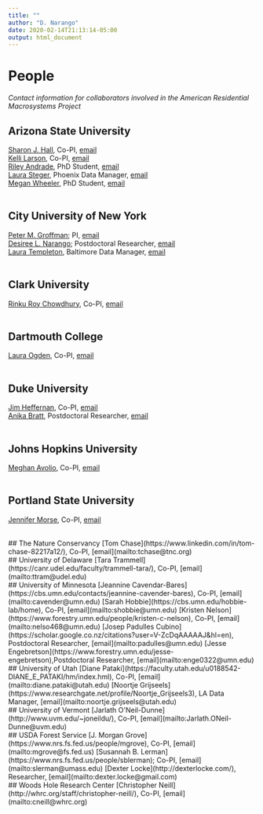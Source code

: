 ```yaml
---
title: ""
author: "D. Narango"
date: 2020-02-14T21:13:14-05:00
output: html_document
---
```


# **People**
*Contact information for collaborators involved in the American Residential Macrosystems Project*
<br> 
## Arizona State University  
[Sharon J. Hall](http://halllab.asu.edu), Co-PI, [email](mailto:sharonjhall@asu.edu)  
[Kelli Larson](https://sustainability.asu.edu/person/kelli-larson/), Co-PI, [email](mailto:Kelli.Larson@asu.edu)  
[Riley Andrade](https://sgsup.asu.edu/riley-andrade), PhD Student, [email](rileyandrade@asu.edu)  
[Laura Steger](http://halllab.asu.edu/people/), Phoenix Data Manager, [email](mailto:lsteger@asu.edu)  
[Megan Wheeler](https://mmwheeler.github.io/phx_yard_change/), PhD Student, [email](mailto:mmwheele@asu.edu)  
<br>
## City University of New York
[Peter M. Groffman](http://www.asrc.cuny.edu/about/people-profiles/peter-groffman/); PI, [email](mailto:Peter.Groffman@asrc.cuny.edu)  
[Desiree L. Narango](https://desireelnarango.weebly.com/); Postdoctoral Researcher, [email](mailto:dnarango@gmail.com)  
[Laura Templeton](http://environment.asrc.cuny.edu/people/laura-templeton/), Baltimore Data Manager, [email](mailto:laura.templeton.k@gmail.com)  
<br>
## Clark University  
[Rinku Roy Chowdhury](https://www2.clarku.edu/faculty/facultybio.cfm?id=1028), Co-PI, [email](mailto:RRoyChowdhury@clarku.edu)  
<br>
## Dartmouth College  
[Laura Ogden](https://anthropology.dartmouth.edu/people/laura-ogden), Co-PI, [email](mailto:Laura.A.Ogden@dartmouth.edu)  
<br> 
## Duke University  
[Jim Heffernan](https://heffernanlab.weebly.com/), Co-PI, [email](mailto:james.heffernan@duke.edu)  
[Anika Bratt](https://anikarbratt.wordpress.com/), Postdoctoral Researcher, [email](mailto:anikabratt@gmail.com)  
<br>
## Johns Hopkins University  
[Meghan Avolio](https://eps.jhu.edu/directory/meghan-avolio/), Co-PI, [email](mailto:meghan.avolio@jhu.edu)  
<br>
## Portland State University  
[Jennifer Morse](https://www.pdx.edu/esm/dr-jennifer-morse), Co-PI, [email](mailto:jlmorse@pdx.edu)  

<br>
## The Nature Conservancy  
[Tom Chase](https://www.linkedin.com/in/tom-chase-82217a12/), Co-PI, [email](mailto:tchase@tnc.org)  
<br>
## University of Delaware  
[Tara Trammell](https://canr.udel.edu/faculty/trammell-tara/), Co-PI, [email](mailto:ttram@udel.edu)  

<br>
## University of Minnesota  
[Jeannine Cavendar-Bares](https://cbs.umn.edu/contacts/jeannine-cavender-bares), Co-PI, [email](mailto:cavender@umn.edu)  
[Sarah Hobbie](https://cbs.umn.edu/hobbie-lab/home), Co-PI, [email](mailto:shobbie@umn.edu)  
[Kristen Nelson](https://www.forestry.umn.edu/people/kristen-c-nelson), Co-PI, [email](mailto:nelso468@umn.edu)  
[Josep Padulles Cubino](https://scholar.google.co.nz/citations?user=V-ZcDqAAAAAJ&hl=en), Postdoctoral Researcher, [email](mailto:padulles@umn.edu)  
[Jesse Engebretson](https://www.forestry.umn.edu/jesse-engebretson),Postdoctoral Researcher, [email](mailto:enge0322@umn.edu)  
<br>
## University of Utah
[Diane Pataki](https://faculty.utah.edu/u0188542-DIANE_E_PATAKI/hm/index.hml), Co-PI, [email](mailto:diane.pataki@utah.edu)  
[Noortje Grijseels](https://www.researchgate.net/profile/Noortje_Grijseels3), LA Data Manager, [email](mailto:noortje.grijseels@utah.edu)  
<br>
## University of Vermont  
[Jarlath O'Neil-Dunne](http://www.uvm.edu/~joneildu/), Co-PI, [email](mailto:Jarlath.ONeil-Dunne@uvm.edu)  
<br>
## USDA Forest Service 
[J. Morgan Grove](https://www.nrs.fs.fed.us/people/mgrove), Co-PI, [email](mailto:mgrove@fs.fed.us)  
[Susannah B. Lerman](https://www.nrs.fs.fed.us/people/sblerman); Co-PI, [email](mailto:slerman@umass.edu)  
[Dexter Locke](http://dexterlocke.com/), Researcher, [email](mailto:dexter.locke@gmail.com)  
<br>
## Woods Hole Research Center  
[Christopher Neill](http://whrc.org/staff/christopher-neill/), Co-PI, [email](mailto:cneill@whrc.org)  